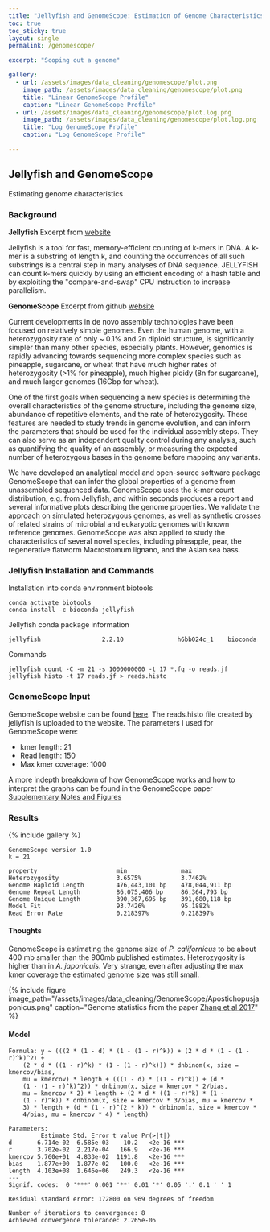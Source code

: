 ```yaml
---
title: "Jellyfish and GenomeScope: Estimation of Genome Characteristics"
toc: true
toc_sticky: true
layout: single
permalink: /genomescope/

excerpt: "Scoping out a genome"

gallery:
  - url: /assets/images/data_cleaning/genomescope/plot.png
    image_path: /assets/images/data_cleaning/genomescope/plot.png
    title: "Linear GenomeScope Profile"
    caption: "Linear GenomeScope Profile"
  - url: /assets/images/data_cleaning/genomescope/plot.log.png
    image_path: /assets/images/data_cleaning/genomescope/plot.log.png
    title: "Log GenomeScope Profile"
    caption: "Log GenomeScope Profile"  

---
```

 

## Jellyfish and GenomeScope
Estimating genome characteristics

### Background

**Jellyfish** 
Excerpt from [website](http://www.genome.umd.edu/jellyfish.html)

Jellyfish is a tool for fast, memory-efficient counting of k-mers in DNA. A k-mer is a substring of length k, and counting the occurrences of all such substrings is a central step in many analyses of DNA sequence. JELLYFISH can count k-mers quickly by using an efficient encoding of a hash table and by exploiting the "compare-and-swap" CPU instruction to increase parallelism.

**GenomeScope** 
Excerpt from github [website](https://github.com/schatzlab/GenomeScope)

Current developments in de novo assembly technologies have been focused on relatively simple genomes. 
Even the human genome, with a heterozygosity rate of only ~ 0.1% and 2n diploid structure, is significantly simpler than many other species, especially plants. However, genomics is rapidly advancing 
towards sequencing more complex species such as pineapple, sugarcane, or wheat that have much higher rates of heterozygosity (>1% for pineapple), much higher ploidy (8n for sugarcane), and much larger 
genomes (16Gbp for wheat).     

One of the first goals when sequencing a new species is determining the overall characteristics of the genome structure, including the genome size, abundance of repetitive elements, and the rate of heterozygosity. These features are needed to study trends in genome evolution, and can inform the parameters that should be used for the individual assembly steps. They can also serve as an independent quality control during any analysis, such as quantifying the quality of an assembly, or measuring the expected number of heterozygous bases in the genome before mapping any variants.

We have developed an analytical model and open-source software package GenomeScope that can infer the global properties of a genome from unassembled sequenced data. GenomeScope uses the k-mer count distribution, e.g. from Jellyfish, and within seconds produces a report and several informative plots describing the genome properties. We validate the approach on simulated heterozygous genomes, as well as synthetic crosses of related strains of microbial and eukaryotic genomes with known reference genomes. GenomeScope was also applied to study the characteristics of several novel species, including pineapple, pear, the regenerative flatworm Macrostomum lignano, and the Asian sea bass.


### Jellyfish Installation and Commands

Installation into conda environment biotools
```
conda activate biotools
conda install -c bioconda jellyfish 
```

Jellyfish conda package information
```
jellyfish                 2.2.10               h6bb024c_1    bioconda
```

Commands
```
jellyfish count -C -m 21 -s 1000000000 -t 17 *.fq -o reads.jf
jellyfish histo -t 17 reads.jf > reads.histo
```

### GenomeScope Input

GenomeScope website can be found [here](http://qb.cshl.edu/GenomeScope/). The reads.histo file created by jellyfish is uploaded to the website. The parameters I used for GenomeScope were:
* kmer length: 21
* Read length: 150
* Max kmer coverage: 1000

A more indepth breakdown of how GenomeScope works and how to interpret the graphs can be found in the GenomeScope paper [Supplementary Notes and Figures](https://www.biorxiv.org/content/biorxiv/suppl/2017/02/28/075978.DC2/075978-1.pdf) 

### Results

{% include gallery %}

```
GenomeScope version 1.0
k = 21

property                      min               max               
Heterozygosity                3.6575%           3.7462%           
Genome Haploid Length         476,443,101 bp    478,044,911 bp    
Genome Repeat Length          86,075,406 bp     86,364,793 bp     
Genome Unique Length          390,367,695 bp    391,680,118 bp    
Model Fit                     93.7426%          95.1882%          
Read Error Rate               0.218397%         0.218397%    
```

#### Thoughts

GenomeScope is estimating the genome size of *P. californicus* to be about 400 mb smaller than the 900mb published estimates. Heterozygosity is higher than in *A. japonicuis*. Very strange, even after adjusting the max kmer coverage the estimated genome size was still small.

{% include figure image_path="/assets/images/data_cleaning/GenomeScope/Apostichopusjaponicus.png" caption="Genome statistics from  the paper [Zhang et al 2017](https://journals.plos.org/plosbiology/article?id=10.1371/journal.pbio.2003790)" %}


#### Model
```
Formula: y ~ (((2 * (1 - d) * (1 - (1 - r)^k)) + (2 * d * (1 - (1 - r)^k)^2) + 
    (2 * d * ((1 - r)^k) * (1 - (1 - r)^k))) * dnbinom(x, size = kmercov/bias, 
    mu = kmercov) * length + (((1 - d) * ((1 - r)^k)) + (d * 
    (1 - (1 - r)^k)^2)) * dnbinom(x, size = kmercov * 2/bias, 
    mu = kmercov * 2) * length + (2 * d * ((1 - r)^k) * (1 - 
    (1 - r)^k)) * dnbinom(x, size = kmercov * 3/bias, mu = kmercov * 
    3) * length + (d * (1 - r)^(2 * k)) * dnbinom(x, size = kmercov * 
    4/bias, mu = kmercov * 4) * length)

Parameters:
         Estimate Std. Error t value Pr(>|t|)    
d       6.714e-02  6.585e-03    10.2   <2e-16 ***
r       3.702e-02  2.217e-04   166.9   <2e-16 ***
kmercov 5.760e+01  4.833e-02  1191.8   <2e-16 ***
bias    1.877e+00  1.877e-02   100.0   <2e-16 ***
length  4.103e+08  1.646e+06   249.3   <2e-16 ***
---
Signif. codes:  0 '***' 0.001 '**' 0.01 '*' 0.05 '.' 0.1 ' ' 1

Residual standard error: 172800 on 969 degrees of freedom

Number of iterations to convergence: 8 
Achieved convergence tolerance: 2.265e-06
```


